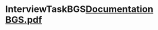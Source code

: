 # InterviewTaskBGS[Documentation BGS.pdf](https://github.com/Flavioalex19/InterviewTaskBGS/files/11264265/Documentation.BGS.pdf)
